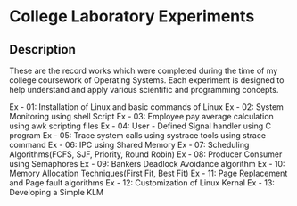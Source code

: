 # College Laboratory Experiments

## Description
These are the record works which were completed during the time of my college coursework of Operating Systems. Each experiment is designed to help understand and apply various scientific and programming concepts.

Ex - 01: Installation of Linux and basic commands of Linux 
Ex - 02: System Monitoring using shell Script
Ex - 03: Employee pay average calculation using awk scripting files
Ex - 04: User - Defined Signal handler using C program
Ex - 05: Trace system calls using systrace tools using strace command
Ex - 06: IPC using Shared Memory
Ex - 07: Scheduling Algorithms(FCFS, SJF, Priority, Round Robin)
Ex - 08: Producer Consumer using Semaphores
Ex - 09: Bankers Deadlock Avoidance algorithm 
Ex - 10: Memory Allocation Techniques(First Fit, Best Fit)
Ex - 11: Page Replacement and Page fault algorithms
Ex - 12: Customization of Linux Kernal
Ex - 13: Developing a Simple KLM
